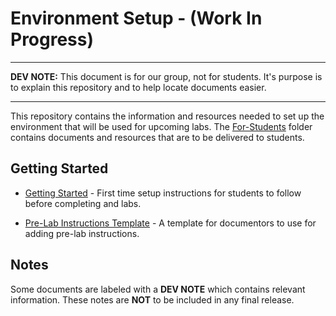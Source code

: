 # Environment Setup - (Work In Progress)

<hr>

**DEV NOTE:** This document is for our group, not for students. It's purpose is to explain this repository and to help locate documents easier.

<hr>

This repository contains the information and resources needed to set up the environment that will be used for upcoming labs. The [For-Students](https://github.com/CSC-256-Group-Project-9/Group-9-Selenium-Lab/tree/main/For-Students) folder contains documents and resources that are to be delivered to students.

## Getting Started

- [Getting Started](https://github.com/CSC-256-Group-Project-9/Group-9-Environment-Setup/blob/main/For-Students/getting-started.md) - First time setup instructions for students to follow before completing and labs.

- [Pre-Lab Instructions Template](https://github.com/CSC-256-Group-Project-9/Group-9-Environment-Setup/blob/main/getting-started.md) - A template for documentors to use for adding pre-lab instructions.

## Notes

Some documents are labeled with a **DEV NOTE** which contains relevant information. These notes are **NOT** to be included in any final release.